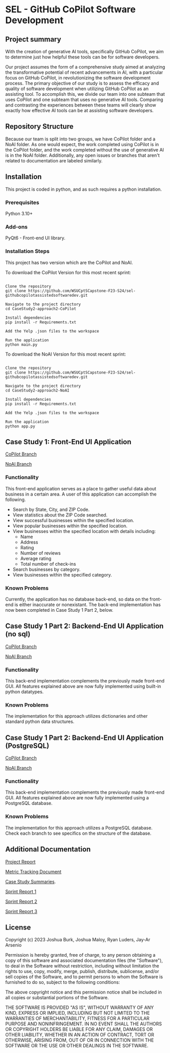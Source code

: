 # SEL - GitHub CoPilot Software Development

## Project summary
With the creation of generative AI tools, specifically GitHub CoPilot, we aim to determine just how helpful these tools can be for software developers.

Our project assumes the form of a comprehensive study aimed at analyzing the transformative potential of recent advancements in AI, with a particular focus on GitHub CoPilot, in revolutionizing the software development process. The primary objective of our study is to assess the efficacy and quality of software development when utilizing GitHub CoPilot as an assisting tool. To accomplish this, we divide our team into one subteam that uses CoPilot and one subteam that uses no generative AI tools. Comparing and contrasting the experiences between these teams will clearly show exactly how effective AI tools can be at assisting software developers.

## Repository Structure
Because our team is split into two groups, we have CoPilot folder and a NoAI folder. As one would expect, the work completed using CoPilot is in the CoPilot folder, and the work completed without the use of generative AI is in the NoAI folder. Additionally, any open issues or branches that aren't related to documentation are labeled similarly.

## Installation
This project is coded in python, and as such requires a python installation.

### Prerequisites
Python 3.10+

### Add-ons
PyQt6 - Front-end UI library.

### Installation Steps
This project has two version which are the CoPilot and NoAI. 

To download the CoPilot Version for this most recent sprint:
```Download the Yelp Reviews.json files, these are too large to be uploaded to github.

Clone the repository
git clone https://github.com/WSUCptSCapstone-F23-S24/sel-githubcopilotassistedsoftwaredev.git

Navigate to the project directory
cd CaseStudy2-approach2-CoPilot

Install dependencies
pip install -r Requirements.txt

Add the Yelp .json files to the workspace

Run the application
python main.py
```
To download the NoAI Version for this most recent sprint:
```Download the Yelp Reviews.json files, these are too large to be uploaded to github.

Clone the repository
git clone https://github.com/WSUCptSCapstone-F23-S24/sel-githubcopilotassistedsoftwaredev.git

Navigate to the project directory
cd CaseStudy2-approach2-NoAI

Install dependencies
pip install -r Requirements.txt

Add the Yelp .json files to the workspace

Run the application
python app.py
```

## Case Study 1: Front-End UI Application
[CoPilot Branch](https://github.com/WSUCptSCapstone-F23-S24/sel-githubcopilotassistedsoftwaredev/tree/CaseStudy1-Copilot)

[NoAI Branch](https://github.com/WSUCptSCapstone-F23-S24/sel-githubcopilotassistedsoftwaredev/tree/CaseStudy1-NoAI)

### Functionality
This front-end application serves as a place to gather useful data about business in a certain area. A user of this application can accomplish the following.

* Search by State, City, and ZIP Code.
* View statistics about the ZIP Code searched.
* View successful businesses within the specified location.
* View popular businesses within the specified location.
* View businesses within the specified location with details including:
  * Name
  * Address
  * Rating
  * Number of reviews
  * Average rating 
  * Total number of check-ins
* Search businesses by category.
* View businesses within the specified category.

### Known Problems
Currently, the application has no database back-end, so data on the front-end is either inaccurate or nonexistant. The back-end implementation has now been completed in Case Study 1 Part 2, below.

## Case Study 1 Part 2: Backend-End UI Application (no sql)
[CoPilot Branch](https://github.com/WSUCptSCapstone-F23-S24/sel-githubcopilotassistedsoftwaredev/tree/CaseStudy2-CoPilot)

[NoAI Branch](https://github.com/WSUCptSCapstone-F23-S24/sel-githubcopilotassistedsoftwaredev/tree/CaseStudy2-NoAI)

### Functionality
This back-end implementation complements the previously made front-end GUI. All features explained above are now fully implemented using built-in python datatypes.

### Known Problems
The implementation for this approach utilizes dictionaries and other standard python data structures. 

## Case Study 1 Part 2: Backend-End UI Application (PostgreSQL)
[CoPilot Branch](https://github.com/WSUCptSCapstone-F23-S24/sel-githubcopilotassistedsoftwaredev/tree/CaseStudy2-approach2-CoPilot)

[NoAI Branch](https://github.com/WSUCptSCapstone-F23-S24/sel-githubcopilotassistedsoftwaredev/tree/CaseStudy2-NoAI/Approach%202)

### Functionality
This back-end implementation complements the previously made front-end GUI. All features explained above are now fully implemented using a PostgreSQL database.

### Known Problems
The implementation for this approach utilizes a PostgreSQL database. Check each branch to see specifics on the structure of the database.

## Additional Documentation
[Project Report](https://1drv.ms/w/s!AtV6T549EE8KhMxf6vPN9ng4BZY9ig?e=nBTRYv)

[Metric Tracking Document](https://docs.google.com/spreadsheets/d/1ymLoq1peAggIlSSYoW2vvT3tpB8PEj7SNVEC08-0Hpo/edit?usp=sharing)

[Case Study Summaries]([[https://docs.google.com/document/d/1Tt-thmhBi_Uz75E4v8us9cPoAFDKK6eRIz1PHmFuLgI/edit?usp=sharing](https://docs.google.com/document/d/17b-JeKfkEkzT6vpQcVrDUf18a8jq0FybYlhqRsI1-eY/edit?usp=sharing)](https://docs.google.com/document/d/17b-JeKfkEkzT6vpQcVrDUf18a8jq0FybYlhqRsI1-eY/edit?usp=sharing)).

[Sprint Report 1](https://github.com/WSUCptSCapstone-F23-S24/sel-githubcopilotassistedsoftwaredev/blob/main/Sprint1Report.md)

[Sprint Report 2](https://github.com/WSUCptSCapstone-F23-S24/sel-githubcopilotassistedsoftwaredev/blob/main/Sprint2Report.md)

[Sprint Report 3](https://github.com/WSUCptSCapstone-F23-S24/sel-githubcopilotassistedsoftwaredev/blob/main/Sprint3Report.md)



## License
Copyright (c) 2023 Joshua Burk, Joshua Maloy, Ryan Luders, Jay-Ar Arsenio

Permission is hereby granted, free of charge, to any person obtaining a copy
of this software and associated documentation files (the "Software"), to deal
in the Software without restriction, including without limitation the rights
to use, copy, modify, merge, publish, distribute, sublicense, and/or sell
copies of the Software, and to permit persons to whom the Software is
furnished to do so, subject to the following conditions:

The above copyright notice and this permission notice shall be included in all
copies or substantial portions of the Software.

THE SOFTWARE IS PROVIDED "AS IS", WITHOUT WARRANTY OF ANY KIND, EXPRESS OR
IMPLIED, INCLUDING BUT NOT LIMITED TO THE WARRANTIES OF MERCHANTABILITY,
FITNESS FOR A PARTICULAR PURPOSE AND NONINFRINGEMENT. IN NO EVENT SHALL THE
AUTHORS OR COPYRIGHT HOLDERS BE LIABLE FOR ANY CLAIM, DAMAGES OR OTHER
LIABILITY, WHETHER IN AN ACTION OF CONTRACT, TORT OR OTHERWISE, ARISING FROM,
OUT OF OR IN CONNECTION WITH THE SOFTWARE OR THE USE OR OTHER DEALINGS IN THE
SOFTWARE.
